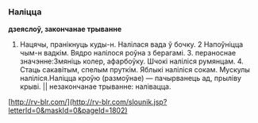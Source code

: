 ### Наліцца
**дзеяслоў, закончанае трыванне**

1. Нацячы, пранікнуць куды-н. Налілася вада ў бочку. 2 Напоўніцца чым-н вадкім. Вядро налілося роўна з берагамі. 3. пераноснае значэнне:Змяніць колер, афарбоўку. Шчокі наліліся румянцам. 4. Стаць сакавітым, спелым пруткім. Яблыкі наліліся сокам. Мускулы наліліся.Наліцца кроўю (размоўнае) — пачырванець ад, прыліву крыві. || незакончанае трыванне: налівацца.

<a rel="author">[http://rv-blr.com/](http://rv-blr.com/slounik.jsp?letterId=0&maskId=0&pageId=1802)</a>

